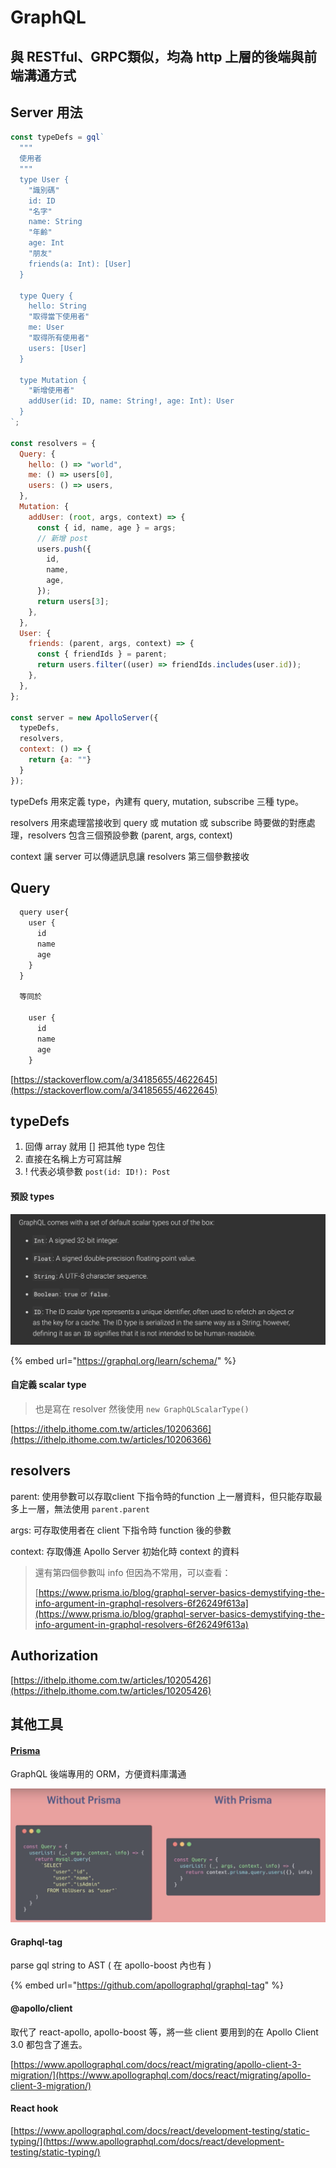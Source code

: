 # GraphQL

## 與 RESTful、GRPC類似，均為 http 上層的後端與前端溝通方式

## Server 用法 

```javascript
const typeDefs = gql`
  """
  使用者
  """
  type User {
    "識別碼"
    id: ID
    "名字"
    name: String
    "年齡"
    age: Int
    "朋友"
    friends(a: Int): [User]
  }

  type Query {
    hello: String
    "取得當下使用者"
    me: User
    "取得所有使用者"
    users: [User]
  }

  type Mutation {
    "新增使用者"
    addUser(id: ID, name: String!, age: Int): User
  }
`;

const resolvers = {
  Query: {
    hello: () => "world",
    me: () => users[0],
    users: () => users,
  },
  Mutation: {
    addUser: (root, args, context) => {
      const { id, name, age } = args;
      // 新增 post
      users.push({
        id,
        name,
        age,
      });
      return users[3];
    },
  },
  User: {
    friends: (parent, args, context) => {
      const { friendIds } = parent;
      return users.filter((user) => friendIds.includes(user.id));
    },
  },
};

const server = new ApolloServer({
  typeDefs,
  resolvers,
  context: () => {
    return {a: ""}
  }
});
```

typeDefs 用來定義 type，內建有 query, mutation, subscribe 三種 type。

resolvers 用來處理當接收到 query 或 mutation 或 subscribe 時要做的對應處理，resolvers 包含三個預設參數 \(parent, args, context\)

context 讓 server 可以傳遞訊息讓 resolvers 第三個參數接收

## Query

```javascript
  query user{
    user {
      id
      name
      age
    }
  }
  
  等同於
  
    user {
      id
      name
      age
    }
```

[https://stackoverflow.com/a/34185655/4622645](https://stackoverflow.com/a/34185655/4622645)

## typeDefs

1. 回傳 array 就用 \[\] 把其他 type 包住
2. 直接在名稱上方可寫註解
3. ! 代表必填參數 `post(id: ID!): Post`

#### 預設 types

![](.gitbook/assets/jie-tu-20201212-xia-wu-2.54.54.png)

{% embed url="https://graphql.org/learn/schema/" %}

#### 自定義 scalar type

> 也是寫在 resolver 然後使用 `new GraphQLScalarType()`

[https://ithelp.ithome.com.tw/articles/10206366](https://ithelp.ithome.com.tw/articles/10206366)

## resolvers

parent: 使用參數可以存取client 下指令時的function 上一層資料，但只能存取最多上一層，無法使用 `parent.parent`

args: 可存取使用者在 client 下指令時 function 後的參數

context: 存取傳進 Apollo Server 初始化時 context 的資料

> 還有第四個參數叫 info 但因為不常用，可以查看：
>
> [https://www.prisma.io/blog/graphql-server-basics-demystifying-the-info-argument-in-graphql-resolvers-6f26249f613a](https://www.prisma.io/blog/graphql-server-basics-demystifying-the-info-argument-in-graphql-resolvers-6f26249f613a)

## Authorization

[https://ithelp.ithome.com.tw/articles/10205426](https://ithelp.ithome.com.tw/articles/10205426)

## 其他工具

#### [Prisma](https://www.prisma.io/)

GraphQL 後端專用的 ORM，方便資料庫溝通

![](.gitbook/assets/jie-tu-20201212-xia-wu-2.46.31.png)

#### Graphql-tag

parse gql string to AST \( 在 apollo-boost 內也有 \)

{% embed url="https://github.com/apollographql/graphql-tag" %}

#### @apollo/client

取代了 react-apollo, apollo-boost 等，將一些 client 要用到的在 Apollo Client 3.0 都包含了進去。

[https://www.apollographql.com/docs/react/migrating/apollo-client-3-migration/](https://www.apollographql.com/docs/react/migrating/apollo-client-3-migration/)

#### React hook

[https://www.apollographql.com/docs/react/development-testing/static-typing/](https://www.apollographql.com/docs/react/development-testing/static-typing/)

